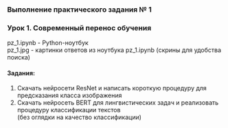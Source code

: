 ### Выполнение практического задания № 1
### Урок 1. Современный перенос обучения

pz_1.ipynb	- Python-ноутбук <br>
pz_1.jpg	  - картинки ответов из ноутбука  pz_1.ipynb (скрины для удобства поиска) <br>

#### Задания:

1.  Скачать нейросети ResNet и написать короткую процедуру для предсказания класса изображения
2.  Скачать нейросеть BERT для лингвистических задач и реализовать процедуру классификации текстов <br>
(без оглядки на качество классификации)

